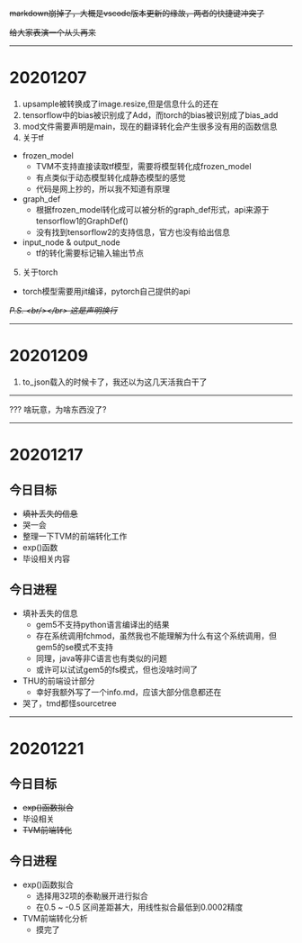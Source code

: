 ~~markdown崩掉了，大概是vscode版本更新的缘故，两者的快捷键冲突了~~ 

~~给大家表演一个从头再来~~

---
# 20201207
1. upsample被转换成了image.resize,但是信息什么的还在
2. tensorflow中的bias被识别成了Add，而torch的bias被识别成了bias_add
3. mod文件需要声明是main，现在的翻译转化会产生很多没有用的函数信息
4. 关于tf
  + frozen_model
    + TVM不支持直接读取tf模型，需要将模型转化成frozen_model
    + 有点类似于动态模型转化成静态模型的感觉
    + 代码是网上抄的，所以我不知道有原理
  + graph_def
    + 根据frozen_model转化成可以被分析的graph_def形式，api来源于tensorflow1的GraphDef()
    + 没有找到tensorflow2的支持信息，官方也没有给出信息
  + input_node & output_node
    + tf的转化需要标记输入输出节点
5. 关于torch
  + torch模型需要用jit编译，pytorch自己提供的api

~~*P.S. \<br/>\</br> 这是声明换行*~~

---
# 20201209
1. to_json载入的时候卡了，我还以为这几天活我白干了

---
??? 啥玩意，为啥东西没了?

---
# 20201217
## 今日目标
+ ~~填补丢失的信息~~
+ 哭一会
+ 整理一下TVM的前端转化工作
+ exp()函数
+ 毕设相关内容
## 今日进程
+ 填补丢失的信息
  + gem5不支持python语言编译出的结果
  + 存在系统调用fchmod，虽然我也不能理解为什么有这个系统调用，但gem5的se模式不支持
  + 同理，java等非C语言也有类似的问题
  + 或许可以试试gem5的fs模式，但也没啥时间了
+ THU的前端设计部分
  + 幸好我额外写了一个info.md，应该大部分信息都还在
+ 哭了，tmd都怪sourcetree

---
# 20201221
## 今日目标
+ ~~exp()函数拟合~~
+ 毕设相关
+ ~~TVM前端转化~~

## 今日进程
+ exp()函数拟合
  + 选择用32项的泰勒展开进行拟合
  + 在0.5 ~ -0.5 区间差距甚大，用线性拟合最低到0.0002精度
+ TVM前端转化分析
  + 摸完了
